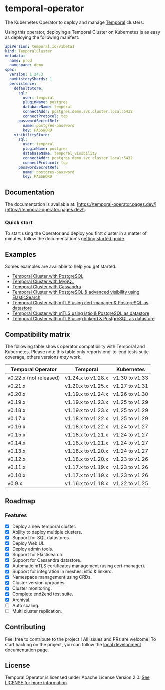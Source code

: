 # temporal-operator

The Kubernetes Operator to deploy and manage [Temporal](https://temporal.io/) clusters.

Using this operator, deploying a Temporal Cluster on Kubernetes is as easy as deploying the following manifest:

```yaml
apiVersion: temporal.io/v1beta1
kind: TemporalCluster
metadata:
  name: prod
  namespace: demo
spec:
  version: 1.24.3
  numHistoryShards: 1
  persistence:
    defaultStore:
      sql:
        user: temporal
        pluginName: postgres
        databaseName: temporal
        connectAddr: postgres.demo.svc.cluster.local:5432
        connectProtocol: tcp
      passwordSecretRef:
        name: postgres-password
        key: PASSWORD
    visibilityStore:
      sql:
        user: temporal
        pluginName: postgres
        databaseName: temporal_visibility
        connectAddr: postgres.demo.svc.cluster.local:5432
        connectProtocol: tcp
      passwordSecretRef:
        name: postgres-password
        key: PASSWORD
```

## Documentation

The documentation is available at: [https://temporal-operator.pages.dev/](https://temporal-operator.pages.dev/).

### Quick start

To start using the Operator and deploy you first cluster in a matter of minutes, follow the documentation's [getting started guide](https://temporal-operator.pages.dev/getting-started/).

## Examples

Somes examples are available to help you get started:

- [Temporal Cluster with PostgreSQL](https://github.com/alexandrevilain/temporal-operator/blob/main/examples/cluster-postgres)
- [Temporal Cluster with MySQL](https://github.com/alexandrevilain/temporal-operator/blob/main/examples/cluster-mysql)
- [Temporal Cluster with Cassandra](https://github.com/alexandrevilain/temporal-operator/blob/main/examples/cluster-cassandra)
- [Temporal Cluster with PostgreSQL & advanced visibility using ElasticSearch](https://github.com/alexandrevilain/temporal-operator/blob/main/examples/cluster-postgres-es)
- [Temporal Cluster with mTLS using cert-manager & PostgreSQL as datastore](https://github.com/alexandrevilain/temporal-operator/blob/main/examples/cluster-mtls)
- [Temporal Cluster with mTLS using istio & PostgreSQL as datastore](https://github.com/alexandrevilain/temporal-operator/blob/main/examples/cluster-mtls-istio)
- [Temporal Cluster with mTLS using linkerd & PostgreSQL as datastore](https://github.com/alexandrevilain/temporal-operator/blob/main/examples/cluster-mtls-linkerd)


## Compatibility matrix

The following table shows operator compatibility with Temporal and Kubernetes.
Please note this table only reports end-to-end tests suite coverage, others versions *may* work.

| Temporal Operator      | Temporal           | Kubernetes     |
|------------------------|--------------------|----------------|
| v0.22.x (not released) | v1.24.x to v1.28.x | v1.30 to v1.33 |
| v0.21.x                | v1.20.x to v1.25.x | v1.27 to v1.31 |
| v0.20.x                | v1.19.x to v1.24.x | v1.26 to v1.30 |
| v0.19.x                | v1.19.x to v1.23.x | v1.25 to v1.29 |
| v0.18.x                | v1.19.x to v1.23.x | v1.25 to v1.29 |
| v0.17.x                | v1.18.x to v1.22.x | v1.25 to v1.29 |
| v0.16.x                | v1.18.x to v1.22.x | v1.24 to v1.27 |
| v0.15.x                | v1.18.x to v1.21.x | v1.24 to v1.27 |
| v0.14.x                | v1.18.x to v1.21.x | v1.24 to v1.27 |
| v0.13.x                | v1.18.x to v1.20.x | v1.24 to v1.27 |
| v0.12.x                | v1.18.x to v1.20.x | v1.23 to v1.26 |
| v0.11.x                | v1.17.x to v1.19.x | v1.23 to v1.26 |
| v0.10.x                | v1.17.x to v1.19.x | v1.23 to v1.26 |
| v0.9.x                 | v1.16.x to v1.18.x | v1.22 to v1.25 |

## Roadmap

### Features

- [x] Deploy a new temporal cluster.
- [x] Ability to deploy multiple clusters.
- [x] Support for SQL datastores.
- [x] Deploy Web UI.
- [x] Deploy admin tools.
- [x] Support for Elastisearch.
- [x] Support for Cassandra datastore.
- [x] Automatic mTLS certificates management (using cert-manager).
- [x] Support for integration in meshes: istio & linkerd.
- [x] Namespace management using CRDs.
- [x] Cluster version upgrades.
- [x] Cluster monitoring.
- [x] Complete end2end test suite.
- [x] Archival.
- [ ] Auto scaling.
- [ ] Multi cluster replication.

## Contributing

Feel free to contribute to the project ! All issues and PRs are welcome!
To start hacking on the project, you can follow the [local development](https://temporal-operator.pages.dev/contributing/local-development/) documentation page.

## License

Temporal Operator is licensed under Apache License Version 2.0. [See LICENSE for more information](https://github.com/alexandrevilain/temporal-operator/blob/main/LICENSE).
